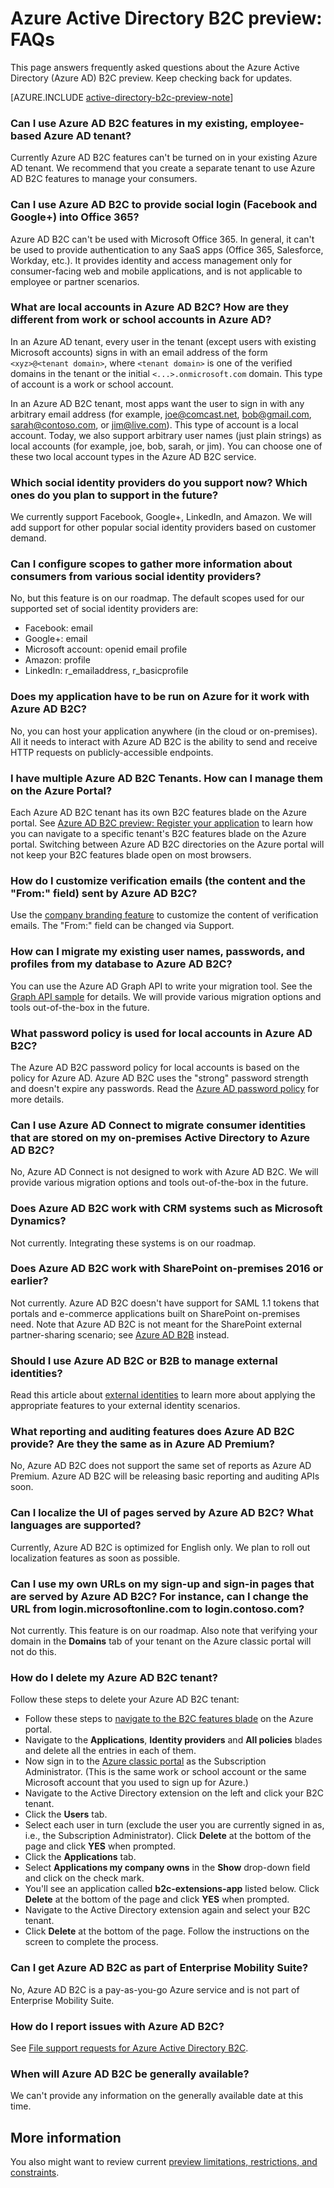 <properties
	pageTitle="Azure Active Directory B2C preview: FAQs | Microsoft Azure"
	description="Frequently asked questions about Azure Active Directory B2C"
	services="active-directory-b2c"
	documentationCenter=""
	authors="swkrish"
	manager="msmbaldwin"
	editor="bryanla"/>

<tags
	ms.service="active-directory-b2c"
	ms.workload="identity"
	ms.tgt_pltfrm="na"
	ms.devlang="na"
	ms.topic="article"
	ms.date="06/27/2016"
	ms.author="swkrish"/>

# Azure Active Directory B2C preview: FAQs

This page answers frequently asked questions about the Azure Active Directory (Azure AD) B2C preview. Keep checking back for updates.

[AZURE.INCLUDE [active-directory-b2c-preview-note](../../includes/active-directory-b2c-preview-note.md)]

### Can I use Azure AD B2C features in my existing, employee-based Azure AD tenant?

Currently Azure AD B2C features can't be turned on in your existing Azure AD tenant. We recommend that you create a separate tenant to use Azure AD B2C features to manage your consumers.

### Can I use Azure AD B2C to provide social login (Facebook and Google+) into Office 365?

Azure AD B2C can't be used with Microsoft Office 365. In general, it can't be used to provide authentication to any SaaS apps (Office 365, Salesforce, Workday, etc.). It provides identity and access management only for consumer-facing web and mobile applications, and is not applicable to employee or partner scenarios.

### What are local accounts in Azure AD B2C? How are they different from work or school accounts in Azure AD?

In an Azure AD tenant, every user in the tenant (except users with existing Microsoft accounts) signs in with an email address of the form `<xyz>@<tenant domain>`, where `<tenant domain>` is one of the verified domains in the tenant or the initial `<...>.onmicrosoft.com` domain. This type of account is a work or school account.

In an Azure AD B2C tenant, most apps want the user to sign in with any arbitrary email address (for example, joe@comcast.net, bob@gmail.com, sarah@contoso.com, or jim@live.com). This type of account is a local account. Today, we also support arbitrary user names (just plain strings) as local accounts (for example, joe, bob, sarah, or jim). You can choose one of these two local account types in the Azure AD B2C service.

### Which social identity providers do you support now? Which ones do you plan to support in the future?

We currently support Facebook, Google+, LinkedIn, and Amazon. We will add support for other popular social identity providers based on customer demand.

### Can I configure scopes to gather more information about consumers from various social identity providers?

No, but this feature is on our roadmap. The default scopes used for our supported set of social identity providers are:

- Facebook: email
- Google+: email
- Microsoft account: openid email profile
- Amazon: profile
- LinkedIn: r_emailaddress, r_basicprofile

### Does my application have to be run on Azure for it work with Azure AD B2C?

No, you can host your application anywhere (in the cloud or on-premises). All it needs to interact with Azure AD B2C is the ability to send and receive HTTP requests on publicly-accessible endpoints.

### I have multiple Azure AD B2C Tenants. How can I manage them on the Azure Portal?

Each Azure AD B2C tenant has its own B2C features blade on the Azure portal. See [Azure AD B2C preview: Register your application](active-directory-b2c-app-registration.md#navigate-to-the-b2c-features-blade) to learn how you can navigate to a specific tenant's B2C features blade on the Azure portal. Switching between Azure AD B2C directories on the Azure portal will not keep your B2C features blade open on most browsers.

### How do I customize verification emails (the content and the "From:" field) sent by Azure AD B2C?

Use the [company branding feature](../active-directory/active-directory-add-company-branding.md) to customize the content of verification emails. The "From:" field can be changed via Support.

### How can I migrate my existing user names, passwords, and profiles from my database to Azure AD B2C?

You can use the Azure AD Graph API to write your migration tool. See the [Graph API sample](active-directory-b2c-devquickstarts-graph-dotnet.md) for details. We will provide various migration options and tools out-of-the-box in the future.

### What password policy is used for local accounts in Azure AD B2C?

The Azure AD B2C password policy for local accounts is based on the policy for Azure AD. Azure AD B2C uses the "strong" password strength and doesn't expire any passwords. Read the [Azure AD password policy](https://msdn.microsoft.com/library/azure/jj943764.aspx) for more details.

### Can I use Azure AD Connect to migrate consumer identities that are stored on my on-premises Active Directory to Azure AD B2C?

No, Azure AD Connect is not designed to work with Azure AD B2C. We will provide various migration options and tools out-of-the-box in the future.

### Does Azure AD B2C work with CRM systems such as Microsoft Dynamics?

Not currently. Integrating these systems is on our roadmap.

### Does Azure AD B2C work with SharePoint on-premises 2016 or earlier?

Not currently. Azure AD B2C doesn't have support for SAML 1.1 tokens that portals and e-commerce applications built on SharePoint on-premises need. Note that Azure AD B2C is not meant for the SharePoint external partner-sharing scenario; see [Azure AD B2B](http://blogs.technet.com/b/ad/archive/2015/09/15/learn-all-about-the-azure-ad-b2b-collaboration-preview.aspx) instead.

### Should I use Azure AD B2C or B2B to manage external identities?

Read this article about [external identities](../active-directory/active-directory-b2b-compare-external-identities.md) to learn more about applying the appropriate features to your external identity scenarios.

### What reporting and auditing features does Azure AD B2C provide? Are they the same as in Azure AD Premium?

No, Azure AD B2C does not support the same set of reports as Azure AD Premium. Azure AD B2C will be releasing basic reporting and auditing APIs soon.

### Can I localize the UI of pages served by Azure AD B2C? What languages are supported?

Currently, Azure AD B2C is optimized for English only. We plan to roll out localization features as soon as possible.

### Can I use my own URLs on my sign-up and sign-in pages that are served by Azure AD B2C? For instance, can I change the URL from login.microsoftonline.com to login.contoso.com?

Not currently. This feature is on our roadmap. Also note that verifying your domain in the **Domains** tab of your tenant on the Azure classic portal will not do this.

### How do I delete my Azure AD B2C tenant?

Follow these steps to delete your Azure AD B2C tenant:

- Follow these steps to [navigate to the B2C features blade](active-directory-b2c-app-registration.md#navigate-to-the-b2c-features-blade) on the Azure portal.
- Navigate to the **Applications**, **Identity providers** and **All policies** blades and delete all the entries in each of them.
- Now sign in to the [Azure classic portal](https://manage.windowsazure.com/) as the Subscription Administrator. (This is the same work or school account or the same Microsoft account that you used to sign up for Azure.)
- Navigate to the Active Directory extension on the left and click your B2C tenant.
- Click the **Users** tab.
- Select each user in turn (exclude the user you are currently signed in as, i.e., the Subscription Administrator). Click **Delete** at the bottom of the page and click **YES** when prompted.
- Click the **Applications** tab.
- Select **Applications my company owns** in the **Show** drop-down field and click on the check mark.
- You'll see an application called **b2c-extensions-app** listed below. Click **Delete** at the bottom of the page and click **YES** when prompted.
- Navigate to the Active Directory extension again and select your B2C tenant.
- Click **Delete** at the bottom of the page. Follow the instructions on the screen to complete the process.

### Can I get Azure AD B2C as part of Enterprise Mobility Suite?

No, Azure AD B2C is a pay-as-you-go Azure service and is not part of Enterprise Mobility Suite.

### How do I report issues with Azure AD B2C?

See [File support requests for Azure Active Directory B2C](active-directory-b2c-support.md).

### When will Azure AD B2C be generally available?

We can't provide any information on the generally available date at this time.

## More information

You also might want to review current [preview limitations, restrictions, and constraints](active-directory-b2c-limitations.md).
